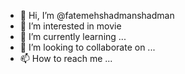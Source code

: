 - 👋 Hi, I’m @fatemehshadmanshadman
- 👀 I’m interested in movie
- 🌱 I’m currently learning ...
- 💞️ I’m looking to collaborate on ...
- 📫 How to reach me ...

<!---
fatemehshadmanshadman/fatemehshadmanshadman is a ✨ special ✨ repository because its `README.md` (this file) appears on your GitHub profile.
You can click the Preview link to take a look at your changes.
--->

